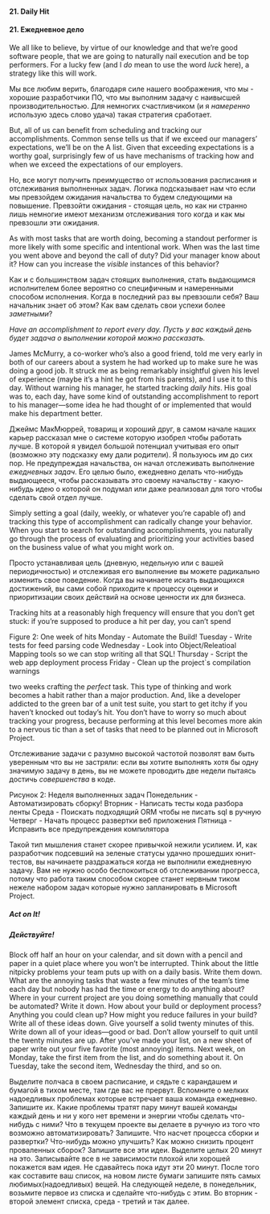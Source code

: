 #### 21. Daily Hit
#### 21. Ежедневное дело



We all like to believe, by virtue of our knowledge and that we’re good software 
people, that we are going to naturally nail execution and be top performers. 
For a lucky few (and I _do_ mean to use the word _luck_ here), a strategy like 
this will work.

Мы все любим верить, благодаря силе нашего воображения, что мы - хорошие 
разработчики ПО, что мы выполним задачу с наивысшей производительностью. Для 
немногих счастливчиком (и я _намеренно_ использую здесь слово удача) такая 
стратегия сработает.



But, all of us can benefit from scheduling and tracking our accomplishments. 
Common sense tells us that if we exceed our managers’ expectations, we’ll be on 
the A list. Given that exceeding expectations is a worthy goal, surprisingly 
few of us have mechanisms of tracking how and when we exceed the expectations 
of our employers.

Но, все могут получить преимущество от использования расписания и отслеживания 
выполненных задач. Логика подсказывает нам что если мы превзойдем ожидания 
начальства то будем следующими на повышение. Превзойти ожидания - стоящая цель, 
но как ни странно лишь немногие имеют механизм отслеживания того когда и как мы 
превзошли эти ожидания.



As with most tasks that are worth doing, becoming a standout performer is more 
likely with some specific and intentional work. When was the last time you went 
above and beyond the call of duty? Did your manager know about it? How can you 
increase the _visible_ instances of this behavior?

Как и с большинством задач стоящих выполнения, стать выдающимся исполнителем 
более вероятно со специфичным и намеренными способом исполнения. Когда в 
последний раз вы превзошли себя? Ваш начальник знает об этом? Как вам сделать 
свои успехи более _заметными_?



*Have an accomplishment to report every day.*
*Пусть у вас каждый день будет задача о выполнении которой можно рассказать.*



James McMurry, a co-worker who’s also a good friend, told me very early in 
both of our careers about a system he had worked up to make sure he was doing a 
good job. It struck me as being remarkably insightful given his level of 
experience (maybe it’s a hint he got from his parents), and I use it to this 
day. Without warning his manager, he started tracking _daily hits_. His goal was 
to, each day, have some kind of outstanding accomplishment to report to his 
manager—some idea he had thought of or implemented that would make his 
department better.

Джеймс МакМюррей, товарищ и хороший друг, в самом начале наших карьер рассказал 
мне о системе которую изобрел чтобы работать лучше. В которой я увидел большой 
потенциал учитывая его опыт (возможно эту подсказку ему дали родители). Я 
пользуюсь им до сих пор. Не предупреждая начальства, он начал отслеживать 
выполнение _ежедневных задач_. Его целью было, ежедневно делать что-нибудь 
выдающееся, чтобы рассказывать это своему начальству - какую-нибудь идею о 
которой он подумал или даже реализовал для того чтобы сделать свой отдел лучше.



Simply setting a goal (daily, weekly, or whatever you’re capable of) and 
tracking this type of accomplishment can radically change your behavior. When 
you start to search for outstanding accomplishments, you naturally go through 
the process of evaluating and prioritizing your activities based on the 
business value of what you might work on.

Просто устанавливая цель (дневную, недельную или с вашей периодичностью) и 
отслеживая его выполнение вы можете радикально изменить свое поведение. 
Когда вы начинаете искать выдающихся достижений, вы сами собой приходите к 
процессу оценки и приоритизации своих действий на основе ценности их для 
бизнеса.



Tracking hits at a reasonably high frequency will ensure that you don’t get 
stuck: if you’re supposed to produce a hit per day, you can’t spend

Figure 2: One week of hits
Monday - Automate the Build!
Tuesday - Write tests for feed parsing code
Wednesday - Look into Object/Releatioal Mapping tools so we can stop writing 
all that SQL!
Thursday - Script the web app deployment process
Friday - Clean up the project`s compilation warnings

two weeks crafting the _perfect_ task. This type of thinking and work becomes 
a habit rather than a major production. And, like a developer addicted to the 
green bar of a unit test suite, you start to get itchy if you haven’t knocked 
out today’s hit. You don’t have to worry so much about tracking your progress, 
because performing at this level becomes more akin to a nervous tic than a set 
of tasks that need to be planned out in Microsoft Project.

Отслеживание задачи с разумно высокой частотой позволят вам быть уверенным что 
вы не застряли: если вы хотите выполнять хотя бы одну значимую задачу в день, 
вы не можете проводить две недели пытаясь достичь _совершенства_ в коде.

Рисунок 2: Неделя выполненных задач
Понедельник - Автоматизировать сборку!
Вторник - Написать тесты кода разбора ленты
Среда - Поискать подходящий ORM чтобы не писать sql в ручную
Четверг - Начать процесс развертки веб приложения
Пятница - Исправить все предупреждения компилятора

Такой тип мышления станет скорее привычкой нежили усилием. И, как разработчик 
подсевший на зеленые статусы удачно прошедших юнит-тестов, вы начинаете 
раздражаться когда не выполнили ежедневную задачу. Вам не нужно особо 
беспокоиться об отслеживании прогресса, потому что работа таким способом 
скорее станет нервным тиком нежеле набором задач которые нужно запланировать в 
Microsoft Project.




##### Act on It!
##### Действуйте!



Block off half an hour on your calendar, and sit down with a pencil and paper 
in a quiet place where you won’t be interrupted. Think about the little 
nitpicky problems your team puts up with on a daily basis. Write them down. 
What are the annoying tasks that waste a few minutes of the team’s time each 
day but nobody has had the time or energy to do anything about?  Where in your 
current project are you doing something manually that could be automated? Write 
it down. How about your build or deployment process? Anything you could clean 
up? How might you reduce failures in your build? Write all of these ideas 
down. Give yourself a solid twenty minutes of this. Write down all of your 
ideas—good or bad. Don’t allow yourself to quit until the twenty minutes are 
up. After you’ve made your list, on a new sheet of paper write out your five 
favorite (most annoying) items. Next week, on Monday, take the first item from 
the list, and do something about it. On Tuesday, take the second item, 
Wednesday the third, and so on.

Выделите полчаса в своем расписание, и сядьте с карандашем и бумагой в тихом 
месте, там где вас не прервут. Вспомните о мелких надоедливых проблемах которые 
встречает ваша команда ежедневно. Запишите  их. Какие проблемы тратят пару 
минут вашей команды каждый день и ни у кого нет времени и энергии чтобы 
сделать что-нибудь с ними? Что в текущем проекте вы делаете в ручную из того 
что возможно автоматизировать? Запишите. Что насчет процесса сборки и 
развертки? Что-нибудь можно улучшить? Как можно снизить процент проваленных 
сборок? Запишите все эти идеи. Выделите целых 20 минут на это. Записывайте все 
в не зависимости плохой или хорошей покажется вам идея. Не сдавайтесь пока 
идут эти 20 минут. После того как составите ваш список, на новом листе бумаги 
запишите пять самых любимых(надоедливых) вещей. На следующей неделе, в 
понедельник, возьмите первое из списка и сделайте что-нибудь с этим. Во 
вторник - второй элемент списка, среда - третий и так далее.
